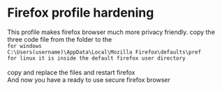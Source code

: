 # Firefox profile hardening
This profile makes firefox browser much more privacy friendly. 
copy the three code file from the folder to the <br>
<code>for windows C:\Users\(username)\AppData\Local\Mozilla Firefox\defaults\pref </code> <br>
<code>for linux it is inside the default firefox user directory </code><br>
copy and replace the files and restart firefox<br> And now you have a ready to use secure firefox browser

